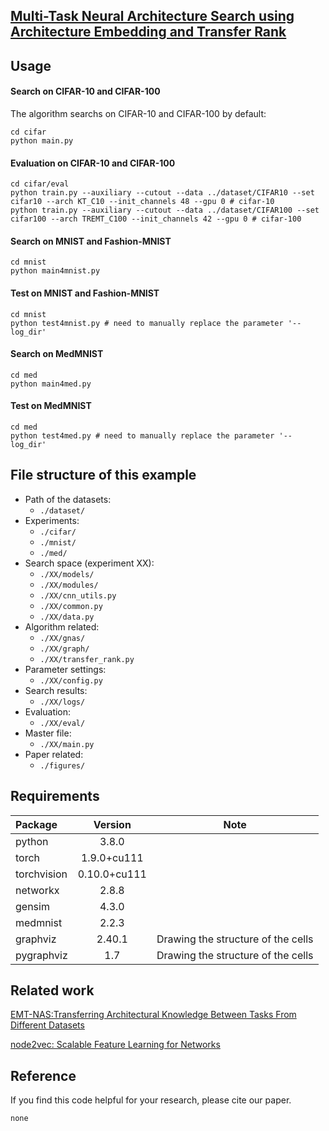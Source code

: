 ## [Multi-Task Neural Architecture Search using Architecture Embedding and Transfer Rank](http://none)

## Usage

#### Search on CIFAR-10 and CIFAR-100
The algorithm searchs on CIFAR-10 and CIFAR-100 by default:
```
cd cifar
python main.py 
```

#### Evaluation on CIFAR-10 and CIFAR-100
```
cd cifar/eval
python train.py --auxiliary --cutout --data ../dataset/CIFAR10 --set cifar10 --arch KT_C10 --init_channels 48 --gpu 0 # cifar-10
python train.py --auxiliary --cutout --data ../dataset/CIFAR100 --set cifar100 --arch TREMT_C100 --init_channels 42 --gpu 0 # cifar-100
```

#### Search on MNIST and Fashion-MNIST
```
cd mnist
python main4mnist.py 
```

#### Test on MNIST and Fashion-MNIST
```
cd mnist
python test4mnist.py # need to manually replace the parameter '--log_dir'
```

#### Search on MedMNIST
```
cd med
python main4med.py 
```

#### Test on MedMNIST
```
cd med
python test4med.py # need to manually replace the parameter '--log_dir'
```

## File structure of this example
+ Path of the datasets:
  - `./dataset/`
+ Experiments:
  - `./cifar/`
  - `./mnist/`
  - `./med/`
+ Search space (experiment XX):
  - `./XX/models/`
  - `./XX/modules/`
  - `./XX/cnn_utils.py`
  - `./XX/common.py`
  - `./XX/data.py`
+ Algorithm related:
  - `./XX/gnas/`
  - `./XX/graph/`
  - `./XX/transfer_rank.py`
+ Parameter settings:
  - `./XX/config.py`
+ Search results:
  - `./XX/logs/`
+ Evaluation:
  - `./XX/eval/`
+ Master file:
  - `./XX/main.py`
+ Paper related:
  - `./figures/`
 
## Requirements
| Package   | Version  |  Note|
| :------------- | :----------: | :----------: | 
| python |   3.8.0   | 
| torch |   1.9.0+cu111   | 
| torchvision  |    0.10.0+cu111     |
| networkx | 2.8.8 |
| gensim | 4.3.0 |  
| medmnist |   2.2.3   | 
| graphviz   | 2.40.1 | Drawing the structure of the cells |
| pygraphviz | 1.7 | Drawing the structure of the cells |



## Related work

[EMT-NAS:Transferring Architectural Knowledge Between Tasks From Different Datasets](https://github.com/PengLiao12/EMT-NAS)

[node2vec: Scalable Feature Learning for Networks](https://github.com/aditya-grover/node2vec)


## Reference
If you find this code helpful for your research, please cite our paper.
```
none
```
